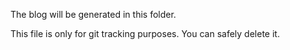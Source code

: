 The blog will be generated in this folder. 

This file is only for git tracking purposes. You can safely delete it.